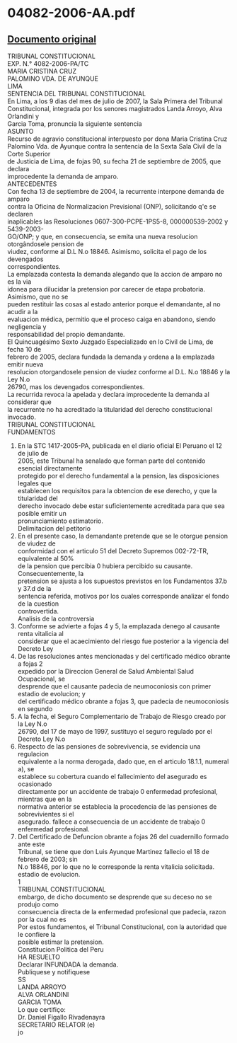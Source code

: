 
04082-2006-AA.pdf
=================
  
[Documento original](https://tc.gob.pe/jurisprudencia/2007/04082-2006-AA.pdf)  
---  
TRIBUNAL CONSTITUCIONAL  
EXP. N.° 4082-2006-PA/TC  
MARIA CRISTINA CRUZ  
PALOMINO VDA. DE AYUNQUE  
LIMA  
SENTENCIA DEL TRIBUNAL CONSTITUCIONAL  
En Lima, a los 9 dias del mes de julio de 2007, la Sala Primera del Tribunal  
Constitucional, integrada por los senores magistrados Landa Arroyo, Alva Orlandini y  
Garcia Toma, pronuncia la siguiente sentencia  
ASUNTO  
Recurso de agravio constitucional interpuesto por dona Maria Cristina Cruz  
Palomino Vda. de Ayunque contra la sentencia de la Sexta Sala Civil de la Corte Superior  
de Justicia de Lima, de fojas 90, su fecha 21 de septiembre de 2005, que declara  
improcedente la demanda de amparo.  
ANTECEDENTES  
Con fecha 13 de septiembre de 2004, la recurrente interpone demanda de amparo  
contra la Oficina de Normalizacion Previsional (ONP), solicitando q'e se declaren  
inaplicables las Resoluciones 0607-300-PCPE-1PS5-8, 000000539-2002 y 5439-2003-  
GO/ONP; y que, en consecuencia, se emita una nueva resolucion otorgândosele pension de  
viudez, conforme al D.L N.o 18846. Asimismo, solicita el pago de los devengados  
correspondientes.  
La emplazada contesta la demanda alegando que la accion de amparo no es la via  
idonea para dilucidar la pretension por carecer de etapa probatoria. Asimismo, que no se  
pueden restituir las cosas al estado anterior porque el demandante, al no acudir a la  
evaluacion médica, permitio que el proceso caiga en abandono, siendo negligencia y  
responsabilidad del propio demandante.  
El Quincuagésimo Sexto Juzgado Especializado en lo Civil de Lima, de fecha 10 de  
febrero de 2005, declara fundada la demanda y ordena a la emplazada emitir nueva  
resolucion otorgandosele pension de viudez conforme al D.L. N.o 18846 y la Ley N.o  
26790, mas los devengados correspondientes.  
La recurrida revoca la apelada y declara improcedente la demanda al considerar que  
la recurrente no ha acreditado la titularidad del derecho constitucional invocado.  
TRIBUNAL CONSTITUCIONAL  
FUNDAMENTOS  
1. En la STC 1417-2005-PA, publicada en el diario oficial El Peruano el 12 de julio de  
2005, este Tribunal ha senalado que forman parte del contenido esencial directamente  
protegido por el derecho fundamental a la pension, las disposiciones legales que  
establecen los requisitos para la obtencion de ese derecho, y que la titularidad del  
derecho invocado debe estar suficientemente acreditada para que sea posible emitir un  
pronunciamiento estimatorio.  
Delimitacion del petitorio  
2. En el presente caso, la demandante pretende que se le otorgue pension de viudez de  
conformidad con el articulo 51 del Decreto Supremos 002-72-TR, equivalente al 50%  
de la pension que percibia 0 hubiera percibido su causante. Consecuentemente, la  
pretension se ajusta a los supuestos previstos en los Fundamentos 37.b y 37.d de la  
sentencia referida, motivos por los cuales corresponde analizar el fondo de la cuestion  
controvertida.  
Analisis de la controversia  
3. Conforme se advierte a fojas 4 y 5, la emplazada denego al causante renta vitalicia al  
considerar que el acaecimiento del riesgo fue posterior a la vigencia del Decreto Ley  
4. De las resoluciones antes mencionadas y del certificado médico obrante a fojas 2  
expedido por la Direccion General de Salud Ambiental Salud Ocupacional, se  
desprende que el causante padecia de neumoconiosis con primer estadio de evolucion; y  
del certificado médico obrante a fojas 3, que padecia de neumoconiosis en segundo  
5. A la fecha, el Seguro Complementario de Trabajo de Riesgo creado por la Ley N.o  
26790, del 17 de mayo de 1997, sustituyo el seguro regulado por el Decreto Ley N.o  
18846. Respecto de las pensiones de sobrevivencia, se evidencia una regulacion  
equivalente a la norma derogada, dado que, en el articulo 18.1.1, numeral a), se  
establece su cobertura cuando el fallecimiento del asegurado es ocasionado  
directamente por un accidente de trabajo 0 enfermedad profesional, mientras que en la  
normativa anterior se establecia la procedencia de las pensiones de sobrevivientes si el  
asegurado. fallece a consecuencia de un accidente de trabajo 0 enfermedad profesional.  
6. Del Certificado de Defuncion obrante a fojas 26 del cuadernillo formado ante este  
Tribunal, se tiene que don Luis Ayunque Martinez fallecio el 18 de febrero de 2003; sin  
N.o 18846, por lo que no le corresponde la renta vitalicia solicitada.  
estadio de evolucion.  
1  
TRIBUNAL CONSTITUCIONAL  
embargo, de dicho documento se desprende que su deceso no se produjo como  
consecuencia directa de la enfermedad profesional que padecia, razon por la cual no es  
Por estos fundamentos, el Tribunal Constitucional, con la autoridad que le confiere la  
posible estimar la pretension.  
Constitucion Politica del Peru  
HA RESUELTO  
Declarar INFUNDADA la demanda.  
Publiquese y notifiquese  
SS  
LANDA ARROYO  
ALVA ORLANDINI  
GARCIA TOMA  
Lo que certifiço:  
Dr. Daniel Figallo Rivadenayra  
SECRETARIO RELATOR (e)  
jo